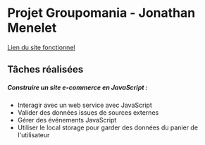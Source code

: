 # Projet Groupomania - Jonathan Menelet

[Lien du site fonctionnel](https://jonathanm98.github.io/kanap/html/index.html)

## Tâches réalisées

##### Construire un site e-commerce en JavaScript :
* Interagir avec un web service avec JavaScript
* Valider des données issues de sources externes
* Gérer des événements JavaScript
* Utiliser le local storage pour garder des données du panier de l'utilisateur
